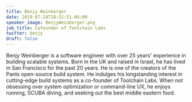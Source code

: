 ```yaml
---
title: Benjy Weinberger
date: 2019-07-24T18:52:51-04:00
speaker_image: BenjyWeinberger.png
job_title: Cofounder of Toolchain Labs
twitter: benjy
draft: false
---
```


Benjy Weinberger is a software engineer with over 25 years' experience in building scalable systems. Born in the UK and raised in Israel, he has lived in San Francisco for the past 20 years. He is one of the creators of the Pants open-source build system. He indulges his longstanding interest in cutting-edge build systems as a co-founder of Toolchain Labs. When not obsessing over system optimization or command-line UX, he enjoys running, SCUBA diving, and seeking out the best middle eastern food.
